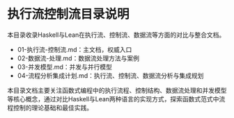 # 执行流控制流目录说明

本目录收录Haskell与Lean在执行流、控制流、数据流等方面的对比与整合文档。

- 01-执行流-控制流.md：主文档，权威入口
- 02-数据流-处理.md：数据流处理方法与案例
- 03-并发模型.md：并发与并行模型
- 04-流程分析集成计划.md：执行流、控制流、数据流分析与集成规划

本目录文档主要关注函数式编程中的执行流程、控制结构、数据流处理和并发模型等核心概念，通过对比Haskell与Lean两种语言的实现方式，探索函数式范式中流程控制的理论基础和最佳实践。
